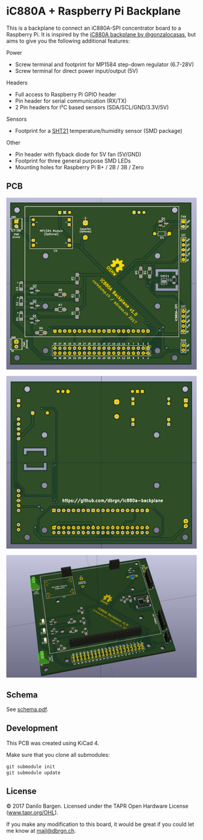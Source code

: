 # iC880A + Raspberry Pi Backplane

This is a backplane to connect an iC880A-SPI concentrator board to a Raspberry
Pi. It is inspired by the [iC880A backplane by
@gonzalocasas](https://github.com/gonzalocasas/ic880a-backplane), but aims to
give you the following additional features:

Power

- Screw terminal and footprint for MP1584 step-down regulator (6.7-28V)
- Screw terminal for direct power input/output (5V)

Headers

- Full access to Raspberry Pi GPIO header
- Pin header for serial communication (RX/TX)
- 2 Pin headers for I²C based sensors (SDA/SCL/GND/3.3V/5V)

Sensors

- Footprint for a [SHT21](https://sensirion.com/sht21/) temperature/humidity
  sensor (SMD package)

Other

- Pin header with flyback diode for 5V fan (5V/GND)
- Footprint for three general purpose SMD LEDs
- Mounting holes for Raspberry Pi B+ / 2B / 3B / Zero

## PCB

![Rendered](rendered.png)

![Rendered](rendered-back.png)

![Rendered](rendered-components.png)


## Schema

See [schema.pdf](schema.pdf).


## Development

This PCB was created using KiCad 4.

Make sure that you clone all submodules:

    git submodule init
    git submodule update


## License

© 2017 Danilo Bargen. Licensed under the TAPR Open Hardware License (www.tapr.org/OHL).

If you make any modification to this board, it would be great if you could let
me know at mail@dbrgn.ch.
